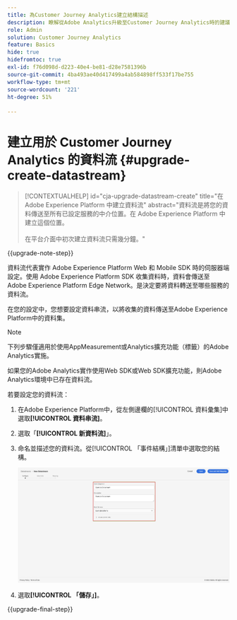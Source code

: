 ```yaml
---
title: 為Customer Journey Analytics建立結構描述
description: 瞭解從Adobe Analytics升級至Customer Journey Analytics時的建議路徑
role: Admin
solution: Customer Journey Analytics
feature: Basics
hide: true
hidefromtoc: true
exl-id: f76d098d-d223-40e4-be81-d28e7581396b
source-git-commit: 4ba493ae40d417499a4ab584898ff533f17be755
workflow-type: tm+mt
source-wordcount: '221'
ht-degree: 51%

---
```


# 建立用於 Customer Journey Analytics 的資料流 {#upgrade-create-datastream}

<!-- markdownlint-disable MD034 -->

>[!CONTEXTUALHELP]
>id="cja-upgrade-datastream-create"
>title="在 Adobe Experience Platform 中建立資料流"
>abstract="資料流是將您的資料傳送至所有已設定服務的中介位置。在 Adobe Experience Platform 中建立這個位置。<br><br>在平台介面中初次建立資料流只需幾分鐘。"

<!-- markdownlint-enable MD034 -->

{{upgrade-note-step}}

<!-- Should we single source this instead of duplicate it? The following steps were copied from: /help/data-ingestion/aepwebsdk.md-->

資料流代表實作 Adobe Experience Platform Web 和 Mobile SDK 時的伺服器端設定。使用 Adobe Experience Platform SDK 收集資料時，資料會傳送至 Adobe Experience Platform Edge Network。是決定要將資料轉送至哪些服務的資料流。

在您的設定中，您想要設定資料串流，以將收集的資料傳送至Adobe Experience Platform中的資料集。

>[!NOTE]
>
>下列步驟僅適用於使用AppMeasurement或Analytics擴充功能（標籤）的Adobe Analytics實施。
>
>如果您的Adobe Analytics實作使用Web SDK或Web SDK擴充功能，則Adobe Analytics環境中已存在資料流。

若要設定您的資料流：

1. 在Adobe Experience Platform中，從左側邊欄的[!UICONTROL 資料彙集]中選取&#x200B;**[!UICONTROL 資料串流]**。

1. 選取「**[!UICONTROL 新資料流]**」。

1. 命名並描述您的資料流。從[!UICONTROL 「事件結構」]清單中選取您的結構。

   ![新資料流](assets/new-datastream.png)

1. 選取&#x200B;**[!UICONTROL 「儲存」]**。

{{upgrade-final-step}}
